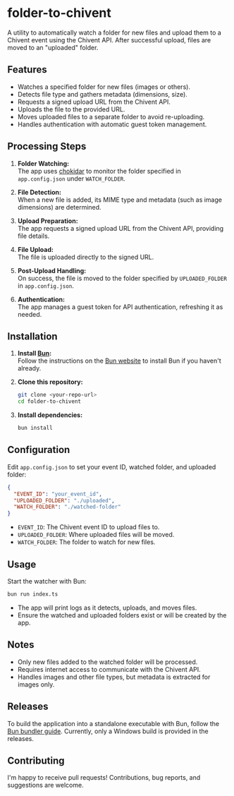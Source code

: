 # folder-to-chivent

A utility to automatically watch a folder for new files and upload them to a Chivent event using the Chivent API. After successful upload, files are moved to an "uploaded" folder.

## Features

- Watches a specified folder for new files (images or others).
- Detects file type and gathers metadata (dimensions, size).
- Requests a signed upload URL from the Chivent API.
- Uploads the file to the provided URL.
- Moves uploaded files to a separate folder to avoid re-uploading.
- Handles authentication with automatic guest token management.

## Processing Steps

1. **Folder Watching:**  
   The app uses [chokidar](https://github.com/paulmillr/chokidar) to monitor the folder specified in `app.config.json` under `WATCH_FOLDER`.

2. **File Detection:**  
   When a new file is added, its MIME type and metadata (such as image dimensions) are determined.

3. **Upload Preparation:**  
   The app requests a signed upload URL from the Chivent API, providing file details.

4. **File Upload:**  
   The file is uploaded directly to the signed URL.

5. **Post-Upload Handling:**  
   On success, the file is moved to the folder specified by `UPLOADED_FOLDER` in `app.config.json`.

6. **Authentication:**  
   The app manages a guest token for API authentication, refreshing it as needed.

## Installation

1. **Install [Bun](https://bun.sh/):**  
   Follow the instructions on the [Bun website](https://bun.sh/) to install Bun if you haven't already.

2. **Clone this repository:**  
   ```sh
   git clone <your-repo-url>
   cd folder-to-chivent
   ```

3. **Install dependencies:**  
   ```sh
   bun install
   ```

## Configuration

Edit `app.config.json` to set your event ID, watched folder, and uploaded folder:

```json
{
  "EVENT_ID": "your_event_id",
  "UPLOADED_FOLDER": "./uploaded",
  "WATCH_FOLDER": "./watched-folder"
}
```

- `EVENT_ID`: The Chivent event ID to upload files to.
- `UPLOADED_FOLDER`: Where uploaded files will be moved.
- `WATCH_FOLDER`: The folder to watch for new files.

## Usage

Start the watcher with Bun:

```sh
bun run index.ts
```

- The app will print logs as it detects, uploads, and moves files.
- Ensure the watched and uploaded folders exist or will be created by the app.

## Notes

- Only new files added to the watched folder will be processed.
- Requires internet access to communicate with the Chivent API.
- Handles images and other file types, but metadata is extracted for images only.

## Releases

To build the application into a standalone executable with Bun, follow the [Bun bundler guide](https://bun.sh/docs/bundler/executables). Currently, only a Windows build is provided in the releases.

## Contributing

I'm happy to receive pull requests! Contributions, bug reports, and suggestions are welcome.